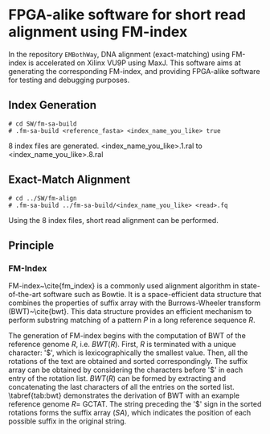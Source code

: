 # FPGA-alike software for short read alignment using FM-index 

In the repository `EMBothWay`, DNA alignment (exact-matching) using FM-index is accelerated on Xilinx VU9P using MaxJ. This software aims at generating the corresponding FM-index, and providing FPGA-alike software for testing and debugging purposes.

## Index Generation
```
# cd SW/fm-sa-build
# .fm-sa-build <reference_fasta> <index_name_you_like> true
```
8 index files are generated. <index_name_you_like>.1.ral to <index_name_you_like>.8.ral

## Exact-Match Alignment
```
# cd ../SW/fm-align
# .fm-sa-build ../fm-sa-build/<index_name_you_like> <read>.fq
```
Using the 8 index files, short read alignment can be performed.

## Principle
### FM-Index
FM-index~\cite{fm_index} is a commonly used alignment algorithm in state-of-the-art software such as Bowtie. It is a space-efficient data structure that combines the properties of suffix array with the Burrows-Wheeler transform (BWT)~\cite{bwt}. This data structure provides an efficient mechanism to perform substring matching of a pattern $P$ in a long reference sequence $R$. 

The generation of FM-index begins with the computation of BWT of the reference genome $R$, i.e. $BWT(R)$.
First, $R$ is terminated with a unique character: '\$', which is lexicographically the smallest value. Then, all the rotations of the text are obtained and sorted correspondingly. The suffix array can be obtained by considering the characters before '\$' in each entry of the rotation list. $BWT(R)$ can be formed by extracting and concatenating the last characters of all the entries on the sorted list. \tabref{tab:bwt} demonstrates the derivation of BWT with an example reference genome $R =$ GCTAT. The string preceding the '\$' sign in the sorted rotations forms the suffix array ($SA$), which indicates the position of each possible suffix in the original string.
